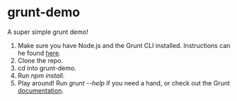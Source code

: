 grunt-demo
==========

A super simple grunt demo!

1. Make sure you have Node.js and the Grunt CLI installed. Instructions can he found [here](http://gruntjs.com/getting-started).
2. Clone the repo.
3. cd into grunt-demo.
4. Run *npm install*.
5. Play around! Run *grunt --help* if you need a hand, or check out the Grunt [documentation](http://gruntjs.com/getting-started).
